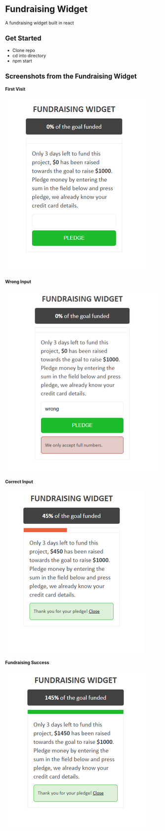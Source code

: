# Fundraising Widget
A fundraising widget built in react

## Get Started
- Clone repo
- cd into directory
- npm start

## Screenshots from the Fundraising Widget
#### First Visit
![First Visit](https://github.com/jossifelefteriadis/fundraising-widget-react/blob/master/fundraising-widget-react/images/fundraising_widget_react.png)
#### Wrong Input
![Wrong Input](https://github.com/jossifelefteriadis/fundraising-widget-react/blob/master/fundraising-widget-react/images/fundraising_widget_react_wrongInput.png)
#### Correct Input
![Correct Input](https://github.com/jossifelefteriadis/fundraising-widget-react/blob/master/fundraising-widget-react/images/fundraising_widget_react_correctInput.png)
#### Fundraising Success
![Fundraising Success](https://github.com/jossifelefteriadis/fundraising-widget-react/blob/master/fundraising-widget-react/images/fundraising_widget_react_success.png)
